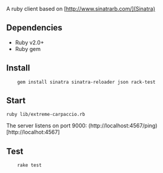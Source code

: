 A ruby client based on [http://www.sinatrarb.com/](Sinatra)

## Dependencies
- Ruby v2.0+
- Ruby gem

## Install
```
    gem install sinatra sinatra-reloader json rack-test
```

## Start
```
ruby lib/extreme-carpaccio.rb
```

The server listens on port 9000: (http://localhost:4567/ping)[http://localhot:4567]

## Test

```
    rake test
```
